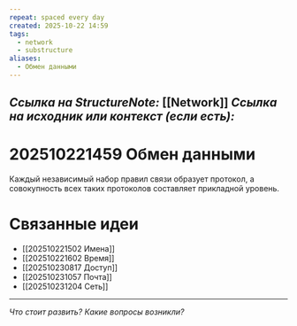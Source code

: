 ```yaml
---
repeat: spaced every day
created: 2025-10-22 14:59
tags:
  - network
  - substructure
aliases:
  - Обмен данными
---
```

*Ссылка на StructureNote:* [[Network]]
*Ссылка на исходник или контекст (если есть):*
- 

# 202510221459 Обмен данными

Каждый независимый набор правил связи образует протокол, а совокупность всех таких протоколов составляет прикладной уровень.

# Связанные идеи

- [[202510221502 Имена]]
- [[202510221602 Время]]
- [[202510230817 Доступ]]
- [[202510231057 Почта]]
- [[202510231204 Сеть]] 

---

*Что стоит развить? Какие вопросы возникли?*
